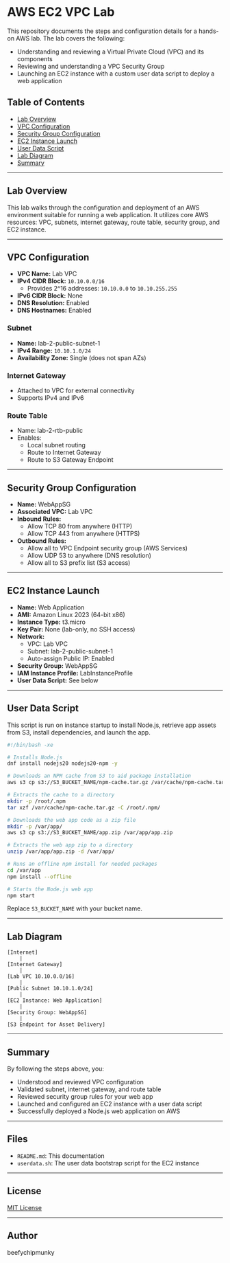 # AWS EC2 VPC Lab

This repository documents the steps and configuration details for a hands-on AWS lab. The lab covers the following:

- Understanding and reviewing a Virtual Private Cloud (VPC) and its components
- Reviewing and understanding a VPC Security Group
- Launching an EC2 instance with a custom user data script to deploy a web application

## Table of Contents

- [Lab Overview](#lab-overview)
- [VPC Configuration](#vpc-configuration)
- [Security Group Configuration](#security-group-configuration)
- [EC2 Instance Launch](#ec2-instance-launch)
- [User Data Script](#user-data-script)
- [Lab Diagram](#lab-diagram)
- [Summary](#summary)

---

## Lab Overview

This lab walks through the configuration and deployment of an AWS environment suitable for running a web application. It utilizes core AWS resources: VPC, subnets, internet gateway, route table, security group, and EC2 instance.

---

## VPC Configuration

- **VPC Name:** Lab VPC
- **IPv4 CIDR Block:** `10.10.0.0/16`  
  - Provides 2^16 addresses: `10.10.0.0` to `10.10.255.255`
- **IPv6 CIDR Block:** None
- **DNS Resolution:** Enabled
- **DNS Hostnames:** Enabled

### Subnet

- **Name:** lab-2-public-subnet-1
- **IPv4 Range:** `10.10.1.0/24`
- **Availability Zone:** Single (does not span AZs)

### Internet Gateway

- Attached to VPC for external connectivity
- Supports IPv4 and IPv6

### Route Table

- Name: lab-2-rtb-public
- Enables:
  - Local subnet routing
  - Route to Internet Gateway
  - Route to S3 Gateway Endpoint

---

## Security Group Configuration

- **Name:** WebAppSG
- **Associated VPC:** Lab VPC
- **Inbound Rules:**
  - Allow TCP 80 from anywhere (HTTP)
  - Allow TCP 443 from anywhere (HTTPS)
- **Outbound Rules:**
  - Allow all to VPC Endpoint security group (AWS Services)
  - Allow UDP 53 to anywhere (DNS resolution)
  - Allow all to S3 prefix list (S3 access)

---

## EC2 Instance Launch

- **Name:** Web Application
- **AMI:** Amazon Linux 2023 (64-bit x86)
- **Instance Type:** t3.micro
- **Key Pair:** None (lab-only, no SSH access)
- **Network:**
  - VPC: Lab VPC
  - Subnet: lab-2-public-subnet-1
  - Auto-assign Public IP: Enabled
- **Security Group:** WebAppSG
- **IAM Instance Profile:** LabInstanceProfile
- **User Data Script:** See below

---

## User Data Script

This script is run on instance startup to install Node.js, retrieve app assets from S3, install dependencies, and launch the app.

```bash
#!/bin/bash -xe

# Installs Node.js
dnf install nodejs20 nodejs20-npm -y

# Downloads an NPM cache from S3 to aid package installation
aws s3 cp s3://S3_BUCKET_NAME/npm-cache.tar.gz /var/cache/npm-cache.tar.gz

# Extracts the cache to a directory
mkdir -p /root/.npm
tar xzf /var/cache/npm-cache.tar.gz -C /root/.npm/

# Downloads the web app code as a zip file
mkdir -p /var/app/
aws s3 cp s3://S3_BUCKET_NAME/app.zip /var/app/app.zip

# Extracts the web app zip to a directory
unzip /var/app/app.zip -d /var/app/

# Runs an offline npm install for needed packages
cd /var/app
npm install --offline

# Starts the Node.js web app
npm start
```

Replace `S3_BUCKET_NAME` with your bucket name.

---

## Lab Diagram

```
[Internet]
    |
[Internet Gateway]
    |
[Lab VPC 10.10.0.0/16]
    |
[Public Subnet 10.10.1.0/24]
    |
[EC2 Instance: Web Application]
    |
[Security Group: WebAppSG]
    |
[S3 Endpoint for Asset Delivery]
```

---

## Summary

By following the steps above, you:

- Understood and reviewed VPC configuration
- Validated subnet, internet gateway, and route table
- Reviewed security group rules for your web app
- Launched and configured an EC2 instance with a user data script
- Successfully deployed a Node.js web application on AWS

---

## Files

- `README.md`: This documentation
- `userdata.sh`: The user data bootstrap script for the EC2 instance

---

## License

[MIT License](LICENSE)

---

## Author

beefychipmunky